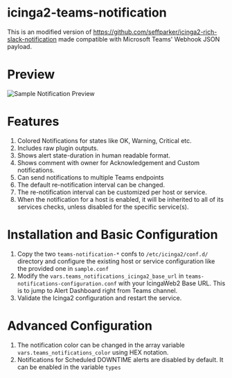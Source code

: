 # icinga2-teams-notification

This is an modified version of https://github.com/seffparker/icinga2-rich-slack-notification made compatible with Microsoft Teams' Webhook JSON payload.

# Preview
![Sample Notification Preview](https://github.com/seffparker/icinga2-teams-notification/blob/main/preview.png?raw=true "Sample Notification Preview")

# Features
1. Colored Notifications for states like OK, Warning, Critical etc.
1. Includes raw plugin outputs.
1. Shows alert state-duration in human readable format.
1. Shows comment with owner for Acknowledgement and Custom notifications.
1. Can send notifications to multiple Teams endpoints
1. The default re-notification interval can be changed.
1. The re-notification interval can be customized per host or service.
1. When the notification for a host is enabled, it will be inherited to all of its services checks, unless disabled for the specific service(s).

# Installation and Basic Configuration
1. Copy the two `teams-notification-*` confs to `/etc/icinga2/conf.d/` directory and configure the existing host or service configuration like the provided one in `sample.conf`
1. Modify the `vars.teams_notifications_icinga2_base_url` in `teams-notifications-configuration.conf` with your IcingaWeb2 Base URL. This is to jump to Alert Dashboard right from Teams channel.
1. Validate the Icinga2 configuration and restart the service.

# Advanced Configuration
1. The notification color can be changed in the array variable `vars.teams_notifications_color` using HEX notation.
1. Notifications for Scheduled DOWNTIME alerts are disabled by default. It can be enabled in the variable `types`
